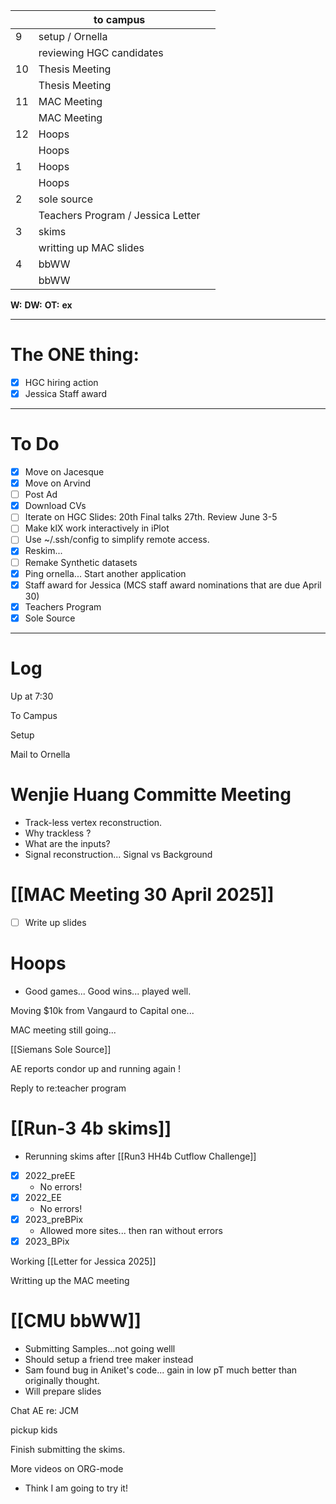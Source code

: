 
|     | to campus                         |     |
| --- | --------------------------------- | --- |
| 9   | setup / Ornella                   |     |
|     | reviewing HGC candidates          |     |
| 10  | Thesis Meeting                    |     |
|     | Thesis Meeting                    |     |
| 11  | MAC Meeting                       |     |
|     | MAC Meeting                       |     |
| 12  | Hoops                             |     |
|     | Hoops                             |     |
| 1   | Hoops                             |     |
|     | Hoops                             |     |
| 2   | sole source                       |     |
|     | Teachers Program / Jessica Letter |     |
| 3   | skims                             |     |
|     | writting up MAC slides            |     |
| 4   | bbWW                              |     |
|     | bbWW                              |     |

**W:**
**DW:**
**OT:**
**ex** 

---
# The ONE thing: 
- [x] HGC hiring action
- [x] Jessica Staff award

---
# To Do

- [x] Move on Jacesque 
- [x] Move on Arvind
- [ ] Post Ad
- [x] Download CVs
- [ ] Iterate on HGC Slides:  20th Final talks 27th. Review June 3-5
- [ ] Make klX work interactively in iPlot
- [ ]  Use ~/.ssh/config to simplify remote access.
- [x] Reskim... 
- [ ] Remake Synthetic datasets
- [x] Ping ornella... Start another application
- [x] Staff award for Jessica (MCS staff award nominations that are due April 30)
- [x] Teachers Program
- [x] Sole Source

---

# Log

Up at 7:30 

To Campus

Setup

Mail to Ornella

# Wenjie Huang Committe Meeting
- Track-less vertex reconstruction. 
- Why trackless ?
- What are the inputs? 
- Signal reconstruction... Signal vs Background 

# [[MAC Meeting 30 April 2025]]
- [ ] Write up slides

# Hoops
- Good games... Good wins... played well. 

Moving $10k from Vangaurd to Capital one...

MAC meeting still going...

[[Siemans Sole Source]]

AE reports condor up and running again ! 

Reply to re:teacher program

# [[Run-3 4b skims]]
- Rerunning skims after [[Run3 HH4b Cutflow Challenge]]
- [x]  2022_preEE
	- No errors! 
- [x]  2022_EE
	- No errors!
- [x] 2023_preBPix
	- Allowed more sites... then ran without errors
- [x] 2023_BPix

Working [[Letter for Jessica 2025]]

Writting up the MAC meeting

# [[CMU bbWW]]
- Submitting Samples...not going welll
- Should setup a friend tree maker instead
- Sam found bug in Aniket's code... gain in low pT much better than originally thought.
- Will prepare slides

Chat AE re: JCM

pickup kids


Finish submitting the skims. 

More videos on ORG-mode 
- Think I am going to try it! 